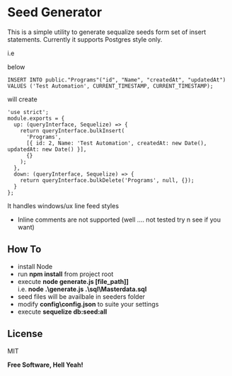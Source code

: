 # Seed Generator

This is a simple utility to generate sequalize seeds form set of insert statements. Currently it supports Postgres style only.

i.e

below

```
INSERT INTO public."Programs"("id", "Name", "createdAt", "updatedAt") VALUES ('Test Automation', CURRENT_TIMESTAMP, CURRENT_TIMESTAMP);
```

will create

```
'use strict';
module.exports = {
  up: (queryInterface, Sequelize) => {
    return queryInterface.bulkInsert(
      'Programs',
      [{ id: 2, Name: 'Test Automation', createdAt: new Date(), updatedAt: new Date() }],
      {}
    );
  },
  down: (queryInterface, Sequelize) => {
    return queryInterface.bulkDelete('Programs', null, {});
  }
};

```

It handles windows/ux line feed styles

- Inline comments are not supported (well .... not tested try n see if you want)

## How To

- install Node
- run **npm install** from project root
- execute **node generate.js [file_path]]**  
  i.e. **node .\generate.js .\sql\Masterdata.sql**
- seed files will be availbale in seeders folder
- modify **config\config.json** to suite your settings
- execute **sequelize db:seed:all**

## License

MIT

**Free Software, Hell Yeah!**
